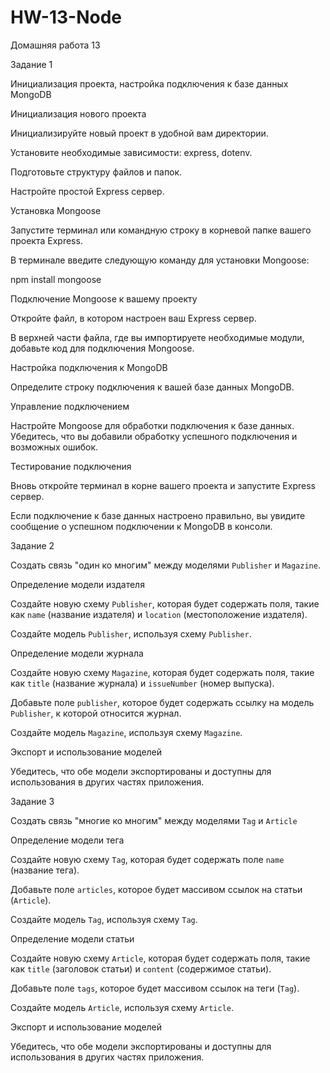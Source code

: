 # HW-13-Node
Домашняя работа 13


Задание 1


Инициализация проекта, настройка подключения к базе данных MongoDB


Инициализация нового проекта


Инициализируйте новый проект в удобной вам директории.

Установите необходимые зависимости: express, dotenv.

Подготовьте структуру файлов и папок.

Настройте простой Express сервер.


Установка Mongoose


Запустите терминал или командную строку в корневой папке вашего проекта Express.

В терминале введите следующую команду для установки Mongoose:

npm install mongoose


Подключение Mongoose к вашему проекту


Откройте файл, в котором настроен ваш Express сервер.

В верхней части файла, где вы импортируете необходимые модули, добавьте код для подключения Mongoose.


Настройка подключения к MongoDB


Определите строку подключения к вашей базе данных MongoDB.


Управление подключением


Настройте Mongoose для обработки подключения к базе данных. Убедитесь, что вы добавили обработку успешного подключения и возможных ошибок.


Тестирование подключения


Вновь откройте терминал в корне вашего проекта и запустите Express сервер.

Если подключение к базе данных настроено правильно, вы увидите сообщение о успешном подключении к MongoDB в консоли.


Задание 2


Создать связь "один ко многим" между моделями `Publisher` и `Magazine`.


Определение модели издателя


Создайте новую схему `Publisher`, которая будет содержать поля, такие как `name` (название издателя) и `location` (местоположение издателя).

Создайте модель `Publisher`, используя схему `Publisher`.


Определение модели журнала


Создайте новую схему `Magazine`, которая будет содержать поля, такие как `title` (название журнала) и `issueNumber` (номер выпуска).

Добавьте поле `publisher`, которое будет содержать ссылку на модель `Publisher`, к которой относится журнал.

Создайте модель `Magazine`, используя схему `Magazine`.


Экспорт и использование моделей


Убедитесь, что обе модели экспортированы и доступны для использования в других частях приложения.


Задание 3


Создать связь "многие ко многим" между моделями `Tag` и `Article`


Определение модели тега


Создайте новую схему `Tag`, которая будет содержать поле `name` (название тега).

Добавьте поле `articles`, которое будет массивом ссылок на статьи (`Article`).

Создайте модель `Tag`, используя схему `Tag`.


Определение модели статьи


Создайте новую схему `Article`, которая будет содержать поля, такие как `title` (заголовок статьи) и `content` (содержимое статьи).

Добавьте поле `tags`, которое будет массивом ссылок на теги (`Tag`).

Создайте модель `Article`, используя схему `Article`.


Экспорт и использование моделей


Убедитесь, что обе модели экспортированы и доступны для использования в других частях приложения.

